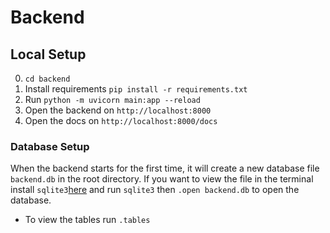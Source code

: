 # Backend

## Local Setup

0. `cd backend`
1. Install requirements `pip install -r requirements.txt`
2. Run `python -m uvicorn main:app --reload`
3. Open the backend on `http://localhost:8000`
4. Open the docs on `http://localhost:8000/docs`

### Database Setup

When the backend starts for the first time, it will create a new database file `backend.db` in the root directory. If you want to view the file in the terminal install `sqlite3`[here](https://www.kiltandcode.com/2021/01/21/how-to-install-and-use-sqlite-on-windows/) and run `sqlite3` then `.open backend.db` to open the database.

- To view the tables run `.tables`
